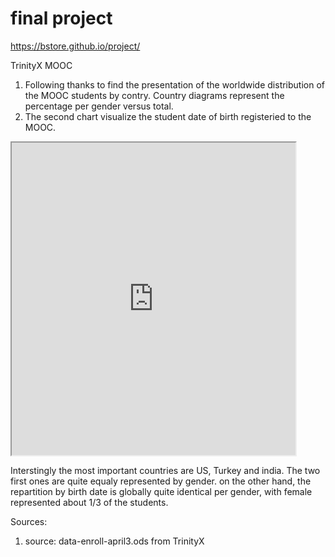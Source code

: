 # final project

https://bstore.github.io/project/

TrinityX MOOC
1. Following thanks to find the presentation of the worldwide distribution of the MOOC students by contry. Country diagrams represent the percentage per gender versus total. 
2. The second chart visualize the student date of birth registeried to the MOOC.

<iframe src="https://public.tableau.com/views/Countrygenderpercountry/Countrygenderrepartitionpercountry?
:showVizHome=no&:embed=true" width="90%" height="500"></iframe>


Interstingly the most important countries are US, Turkey and india. The two first ones are quite equaly represented by gender.
on the other hand, the repartition by birth date is globally quite identical per gender, with female represented about 1/3 of the students.

Sources:  
1. source: data-enroll-april3.ods from TrinityX
